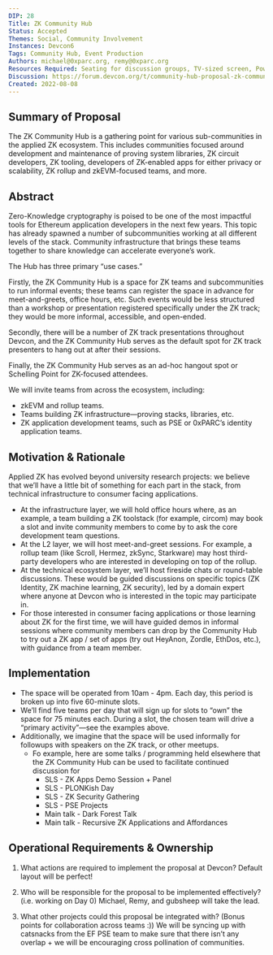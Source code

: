 ```yaml
---
DIP: 28
Title: ZK Community Hub
Status: Accepted
Themes: Social, Community Involvement
Instances: Devcon6
Tags: Community Hub, Event Production
Authors: michael@0xparc.org, remy@0xparc.org
Resources Required: Seating for discussion groups, TV-sized screen, Power Outlet, Signage, Desks and tables, Whiteboard
Discussion: https://forum.devcon.org/t/community-hub-proposal-zk-community-hub/773
Created: 2022-08-08
---
```


## Summary of Proposal

The ZK Community Hub is a gathering point for various sub-communities in the applied ZK ecosystem. This includes communities focused around development and maintenance of proving system libraries, ZK circuit developers, ZK tooling, developers of ZK-enabled apps for either privacy or scalability, ZK rollup and zkEVM-focused teams, and more.

## Abstract
Zero-Knowledge cryptography is poised to be one of the most impactful tools for Ethereum application developers in the next few years. This topic has already spawned a number of subcommunities working at all different levels of the stack. Community infrastructure that brings these teams together to share knowledge can accelerate everyone’s work.

The Hub has three primary “use cases.”

Firstly, the ZK Community Hub is a space for ZK teams and subcommunities to run informal events; these teams can register the space in advance for meet-and-greets, office hours, etc. Such events would be less structured than a workshop or presentation registered specifically under the ZK track; they would be more informal, accessible, and open-ended.

Secondly, there will be a number of ZK track presentations throughout Devcon, and the ZK Community Hub serves as the default spot for ZK track presenters to hang out at after their sessions.

Finally, the ZK Community Hub serves as an ad-hoc hangout spot or Schelling Point for ZK-focused attendees.

We will invite teams from across the ecosystem, including:

- zkEVM and rollup teams.
- Teams building ZK infrastructure—proving stacks, libraries, etc.
- ZK application development teams, such as PSE or 0xPARC’s identity application teams.

## Motivation & Rationale
Applied ZK has evolved beyond university research projects: we believe that we’ll have a little bit of something for each part in the stack, from technical infrastructure to consumer facing applications. 

- At the infrastructure layer, we will hold office hours where, as an example, a team building a ZK toolstack (for example, circom) may book a slot and invite community members to come by to ask the core development team questions.
- At the L2 layer, we will host meet-and-greet sessions. For example, a rollup team (like Scroll, Hermez, zkSync, Starkware) may host third-party developers who are interested in developing on top of the rollup.
- At the technical ecosystem layer, we’ll host fireside chats or round-table discussions. These would be guided discussions on specific topics (ZK Identity, ZK machine learning, ZK security), led by a domain expert where anyone at Devcon who is interested in the topic may participate in.
- For those interested in consumer facing applications or those learning about ZK for the first time, we will have guided demos in informal sessions where community members can drop by the Community Hub to try out a ZK app / set of apps (try out HeyAnon, Zordle, EthDos, etc.), with guidance from a team member.

## Implementation
- The space will be operated from 10am - 4pm. Each day, this period is broken up into five 60-minute slots.
- We’ll find five teams per day that will sign up for slots to “own” the space for 75 minutes each. During a slot, the chosen team will drive a “primary activity”—see the examples above.
- Additionally, we imagine that the space will be used informally for followups with speakers on the ZK track, or other meetups.
    - Fo example, here are some talks / programming held elsewhere that the ZK Community Hub can be used to facilitate continued discussion for
        - SLS - ZK Apps Demo Session + Panel
        - SLS - PLONKish Day
        - SLS - ZK Security Gathering
        - SLS - PSE Projects
        - Main talk - Dark Forest Talk
        - Main talk - Recursive ZK Applications and Affordances

## Operational Requirements & Ownership
1. What actions are required to implement the proposal at Devcon?
Default layout will be perfect!

2. Who will be responsible for the proposal to be implemented effectively? (i.e. working on Day 0)
Michael, Remy, and gubsheep will take the lead.

3. What other projects could this proposal be integrated with? (Bonus points for collaboration across teams :))
We will be syncing up with catsnacks from the EF PSE team to make sure that there isn’t any overlap + we will be encouraging cross pollination of communities.

